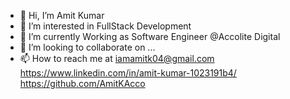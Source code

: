 - 👋 Hi, I’m Amit Kumar
- 👀 I’m interested in FullStack Development
- 🌱 I’m currently Working as Software Engineer @Accolite Digital
- 💞️ I’m looking to collaborate on ...
- 📫 How to reach me at iamamitk04@gmail.com https://www.linkedin.com/in/amit-kumar-1023191b4/ https://github.com/AmitKAcco


